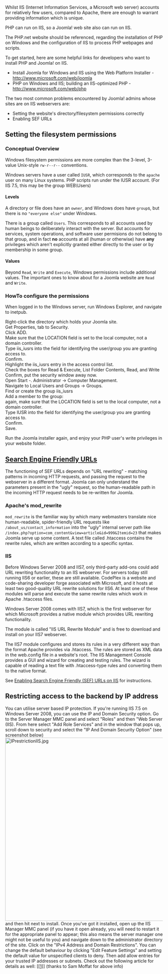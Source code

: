 <!-- Filename: IIS / Display title: IIS -->

Whilst IIS (Internet Information Services, a Microsoft web server)
accounts for relatively few users, compared to Apache, there are enough
to warrant providing information which is unique.

PHP can run on IIS, so a Joomla! web site also can run on IIS.

The PHP.net website should be referenced, regarding the installation of
PHP on Windows and the configuration of IIS to process PHP webpages and
scripts.

To get started, here are some helpful links for developers who want to
install PHP and Joomla! on IIS.

- Install Joomla for Windows and IIS using the Web Platform Installer -
  <a href="http://www.microsoft.com/web/joomla" class="external free"
  target="_blank"
  rel="nofollow noreferrer noopener">http://www.microsoft.com/web/joomla</a>
- PHP on Windows and IIS; building an IIS-optimized PHP -
  <a href="http://www.microsoft.com/web/php" class="external free"
  target="_blank"
  rel="nofollow noreferrer noopener">http://www.microsoft.com/web/php</a>

The two most common problems encountered by Joomla! admins whose sites
are on IIS webservers are:

- Setting the website's directory/filesystem permissions correctly
- Enabling SEF URLs

## Setting the filesystem permissions

### Conceptual Overview

Windows filesystem permissions are more complex than the 3-level,
3-value Unix-style `rw-r--r--` conventions.

Windows servers have a user called `IUSR`, which corresponds to the
`apache` user on many Linux systems. PHP scripts run under the IUSR
account. (For IIS 7.5, this may be the group WEB\Users)

#### Levels

A directory or file does have an `owner`, and Windows does have
`group`s, but there is no `"everyone else"` under Windows.

There is a group called `Users`. This corresponds to all accounts used
by human beings to deliberately interact with the server. But accounts
for services, system operations, and software user permisions do not
belong to that group, and in fact **no** accounts at all (human or
otherwise) have **any** privileges which aren't explicitly granted
either directly to the user or by membership in some group.

#### Values

Beyond `Read`, `Write` and `Execute`, Windows permissions include
additional values. The important ones to know about for a Joomla website
are `Read` and `Write`.

### HowTo configure the permissions

When logged in to the Windows server, run Windows Explorer, and navigate
to inetpub.

Right-click the directory which holds your Joomla site.  
Get Properties, tab to Security.  
Click ADD.  
Make sure that the LOCATION field is set to the local computer, not a
domain controller.  
Type iis_iusrs into the field for identifying the user/group you are
granting access to.  
Confirm.  
Highlight the iis_iusrs entry in the access control list.  
Check the boxes for Read & Execute, List Folder Contents, Read, and
Write  
Confirm, put the security window away now.  
Open Start -. Administrator -\> Computer Management.  
Navigate to Local Users and Groups -\> Groups.  
Find or create the group iis_iusrs  
Add a member to the group:  
again, make sure that the LOCATION field is set to the local computer,
not a domain controller.  
Type IUSR into the field for identifying the user/group you are granting
access to.  
Confirm.  
Save.  

Run the Joomla installer again, and enjoy your PHP user's write
privileges in your website folder.

## [Search Engine Friendly URLs](https://docs.joomla.org/Search_Engine_Friendly_URLs "Search Engine Friendly URLs")

The functioning of SEF URLs depends on "URL rewriting" - matching
patterns in incoming HTTP requests, and passing the request to the
webserver in a different format. Joomla can only understand the
parameters present in the "ugly" request, so the human-readable path in
the incoming HTTP request needs to be re-written for Joomla.

### Apache's mod_rewrite

`mod_rewrite` is the familiar way by which many webmasters translate
nice human-readable, spider-friendly URL requests like
`/about_us/contact_information` into the "ugly" internal server path
like `/index.php?option=com_content&view=article&id=999&Itemid=23` that
makes Joomla serve up some content. A text file called .htaccess
contains the rewrite rules, which are written according to a specific
syntax.

### IIS

Before Windows Server 2008 and IIS7, only third-party add-ons could add
URL rewriting functionality to an IIS webserver. For servers today still
running IIS6 or earlier, these are still available. CodePlex is a
website and code-sharing developer forge associated with Microsoft, and
it hosts at least two good-quality URL rewrite solutions for IIS6. At
least one of these modules will parse and execute the same rewrite rules
which work in Apache .htaccess files.

Windows Server 2008 comes with IIS7, which is the first webserver for
which Microsoft provides a native module which provides URL rewriting
functionality.

The module is called "IIS URL Rewrite Module" and is free to download
and install on your IIS7 webserver.

The IIS7 module configures and stores its rules in a very different way
than the format Apache provides via .htaccess. The rules are stored as
XML data in the web.config file in a website's root. The IIS Management
Console provides a GUI and wizard for creating and testing rules. The
wizard is capable of reading a text file with .htaccess-type rules and
converting them to the native format.

See [Enabling Search Engine Friendly (SEF) URLs on
IIS](https://docs.joomla.org/Enabling_Search_Engine_Friendly_(SEF)_URLs_on_IIS "Enabling Search Engine Friendly (SEF) URLs on IIS")
for instructions.

## Restricting access to the backend by IP address

You can utilise server based IP protection. If you're running IIS 7.5 on
Windows Server 2008, you can use the IP and Domain Security option. Go
to the Server Manager MMC panel and select "Roles" and then "Web Server
(IIS). From here select "Add Role Services" and in the window that pops
up, scroll down to security and select the "IP And Domain Security
Option" (see screenshot below)
<img src="https://docs.joomla.org/images/6/6b/IPrestrictionIIS.jpg"
decoding="async" data-file-width="776" data-file-height="585"
width="776" height="585" alt="IPrestrictionIIS.jpg" /> and then hit next
to install. Once you've got it installed, open up the IIS Manager MMC
panel (if you have it open already, you will need to restart it for the
appropriate panel to appear; this also means the server manager one
might not be useful to you) and navigate down to the administrator
directory of the site. Click on the "IPv4 Address and Domain
Restrictions". You can change the default behaviour by clicking "Edit
Feature Settings" and setting the default value for unspecified clients
to deny. Then add allow entries for your trusted IP addresses or
subnets. Check out the following article for details as well: \[<a
href="http://www.iis.net/ConfigReference/system.webServer/security/ipSecurity"
class="external autonumber" target="_blank"
rel="nofollow noreferrer noopener">[1]</a>\] (thanks to Sam Moffat for
above info)
